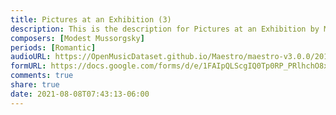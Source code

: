 ```yaml
---
title: Pictures at an Exhibition (3)
description: This is the description for Pictures at an Exhibition by Modest Mussorgsky
composers: [Modest Mussorgsky]
periods: [Romantic]
audioURL: https://OpenMusicDataset.github.io/Maestro/maestro-v3.0.0/2018/MIDI-Unprocessed_Recital5-7_MID--AUDIO_07_R1_2018_wav--4.midi
formURL: https://docs.google.com/forms/d/e/1FAIpQLScgIQ0Tp0RP_PRlhchO8xGPyYp3oAUkrsjiPRFtCUFCPcOERQ/viewform
comments: true
share: true
date: 2021-08-08T07:43:13-06:00
---
```

